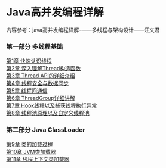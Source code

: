 #  Java高并发编程详解

内容参考：java高并发编程详解-——多线程与架构设计——汪文君

### 第一部分 多线程基础

[第1章 快速认识线程](https://github.com/lvCmx/study/blob/master/note/java/java%E9%AB%98%E5%B9%B6%E5%8F%91%E7%BC%96%E7%A8%8B%E8%AF%A6%E8%A7%A3/content/1%E5%BF%AB%E9%80%9F%E8%AE%A4%E8%AF%86%E7%BA%BF%E7%A8%8B.md)  
[第2章 深入理解Thread构造函数](https://github.com/lvCmx/study/blob/master/note/java/java%E9%AB%98%E5%B9%B6%E5%8F%91%E7%BC%96%E7%A8%8B%E8%AF%A6%E8%A7%A3/content/2%E6%B7%B1%E5%85%A5%E7%90%86%E8%A7%A3Thread%E6%9E%84%E9%80%A0%E5%87%BD%E6%95%B0.md)  
[第3章 Thread API的详细介绍](https://github.com/lvCmx/study/blob/master/note/java/java%E9%AB%98%E5%B9%B6%E5%8F%91%E7%BC%96%E7%A8%8B%E8%AF%A6%E8%A7%A3/content/3Thread%20API%E7%9A%84%E8%AF%A6%E7%BB%86%E4%BB%8B%E7%BB%8D.md)  
[第4章 线程安全与数据同步](https://github.com/lvCmx/study/blob/master/note/java/java%E9%AB%98%E5%B9%B6%E5%8F%91%E7%BC%96%E7%A8%8B%E8%AF%A6%E8%A7%A3/content/4%E7%BA%BF%E7%A8%8B%E5%AE%89%E5%85%A8%E4%B8%8E%E6%95%B0%E6%8D%AE%E5%90%8C%E6%AD%A5.md)  
[第5章 线程间通信]()   
[第6章 ThreadGroup详细讲解]()  
[第7章 Hook线程以及捕获线程执行异常]()  
[第8章 线程池原理以及自定义线程池](https://github.com/lvCmx/study/blob/master/note/java/java%E9%AB%98%E5%B9%B6%E5%8F%91%E7%BC%96%E7%A8%8B%E8%AF%A6%E8%A7%A3/content/8%E7%BA%BF%E7%A8%8B%E6%B1%A0%E5%8E%9F%E7%90%86%E4%BB%A5%E5%8F%8A%E8%87%AA%E5%AE%9A%E4%B9%89%E7%BA%BF%E7%A8%8B%E6%B1%A0.md)

### 第二部分 Java ClassLoader
[第9章 类的加载过程](https://github.com/lvCmx/study/blob/master/note/java/java%E9%AB%98%E5%B9%B6%E5%8F%91%E7%BC%96%E7%A8%8B%E8%AF%A6%E8%A7%A3/content/9%E7%B1%BB%E7%9A%84%E5%8A%A0%E8%BD%BD%E8%BF%87%E7%A8%8B.md)  
[第10章 JVM类加载器]()  
[第11章 线程上下文类加载器]() 
